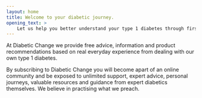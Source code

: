 ```yaml
---
layout: home
title: Welcome to your diabetic journey.
opening_text: >
    Let us help you better understand your type 1 diabetes through first-hand experience and expert advice. If you would like help in taking control of your diabetes, make a change and improve your lifestyle by subscribing for free today
---
```


At Diabetic Change we provide free advice, information and product recommendations based on real everyday experience from dealing with our own type 1 diabetes.

By subscribing to Diabetic Change you will become apart of an online community and be exposed to unlimited support, expert advice, personal journeys, valuable resources and guidance from expert diabetics themselves. We believe in practising what we preach.
